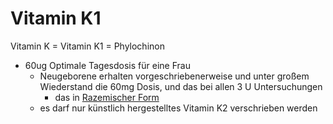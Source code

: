 # Vitamin K1
Vitamin K = Vitamin K1 = Phylochinon
- 60ug Optimale Tagesdosis für eine Frau
	- Neugeborene erhalten vorgeschriebenerweise und unter großem Wiederstand die 60mg Dosis, und das bei allen 3 U Untersuchungen
		- das in [Razemischer Form](../../../Glossar/Razemisch.md)
	- es darf nur künstlich hergestelltes Vitamin K2 verschrieben werden